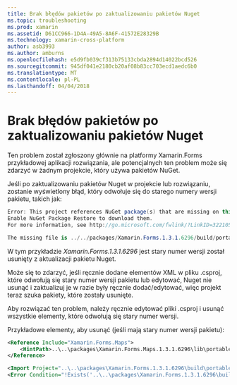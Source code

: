 ```yaml
---
title: Brak błędów pakietów po zaktualizowaniu pakietów Nuget
ms.topic: troubleshooting
ms.prod: xamarin
ms.assetid: D61CC966-1D4A-49A5-8A6F-41572E28329B
ms.technology: xamarin-cross-platform
author: asb3993
ms.author: amburns
ms.openlocfilehash: e5d9fb039cf313b75133cbda2894d14022bcd526
ms.sourcegitcommit: 945df041e2180cb20af08b83cc703ecd1aedc6b0
ms.translationtype: MT
ms.contentlocale: pl-PL
ms.lasthandoff: 04/04/2018
---
```

# <a name="missing-packages-error-after-updating-nuget-packages"></a>Brak błędów pakietów po zaktualizowaniu pakietów Nuget

Ten problem został zgłoszony głównie na platformy Xamarin.Forms przykładowej aplikacji rozwiązania, ale potencjalnych ten problem może się zdarzyć w żadnym projekcie, który używa pakietów NuGet. 

Jeśli po zaktualizowaniu pakietów Nuget w projekcie lub rozwiązaniu, zostanie wyświetlony błąd, który odwołuje się do starego numery wersji pakietu, takich jak:

```csharp
Error: This project references NuGet package(s) that are missing on this computer.
Enable NuGet Package Restore to download them.  
For more information, see http://go.microsoft.com/fwlink/?LinkID=322105

The missing file is ../../packages/Xamarin.Forms.1.3.1.6296/build/portable-win+net45+wp80+MonoAndroid10+MonoTouch10+Xamarin.iOS10/Xamarin.Forms.targets. (FormsGallery)

```

W tym przykładzie *Xamarin.Forms.1.3.1.6296* jest stary numer wersji został usunięty z aktualizacji pakietu Nuget.

Może się to zdarzyć, jeśli ręcznie dodane elementów XML w pliku .csproj, które odwołują się stary numer wersji pakietu lub edytować, Nuget nie usunąć i zaktualizuj je w razie były ręcznie dodać/edytować, więc projekt teraz szuka pakiety, które zostały usunięte. 

Aby rozwiązać ten problem, należy ręcznie edytować pliki .csproj i usunąć wszystkie elementy, które odwołują się stary numer wersji. 

Przykładowe elementy, aby usunąć (jeśli mają stary numer wersji pakietu):

```xml
<Reference Include="Xamarin.Forms.Maps">
    <HintPath>..\..\packages\Xamarin.Forms.Maps.1.3.1.6296\lib\portable-win+net45+wp80+MonoAndroid10+MonoTouch10+Xamarin.iOS10\Xamarin.Forms.Maps.dll</HintPath>
</Reference>

<Import Project="..\..\packages\Xamarin.Forms.1.3.1.6296\build\portable-win+net45+wp80+MonoAndroid10+MonoTouch10+Xamarin.iOS10\Xamarin.Forms.targets" Condition="Exists('..\..\packages\Xamarin.Forms.1.3.1.6296\build\portable-win+net45+wp80+MonoAndroid10+MonoTouch10+Xamarin.iOS10\Xamarin.Forms.targets')" />
<Error Condition="!Exists('..\..\packages\Xamarin.Forms.1.3.1.6296\build\portable-win+net45+wp80+MonoAndroid10+MonoTouch10+Xamarin.iOS10\Xamarin.Forms.targets')" Text="$([System.String]::Format('$(ErrorText)', '..\..\packages\Xamarin.Forms.1.3.1.6296\build\portable-win+net45+wp80+MonoAndroid10+MonoTouch10+Xamarin.iOS10\Xamarin.Forms.targets'))" />

```

